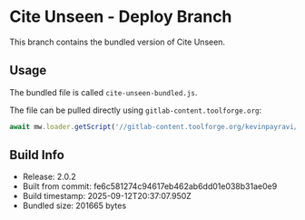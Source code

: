 # Cite Unseen - Deploy Branch

This branch contains the bundled version of Cite Unseen.

## Usage

The bundled file is called `cite-unseen-bundled.js`.

The file can be pulled directly using `gitlab-content.toolforge.org`:
```javascript
await mw.loader.getScript('//gitlab-content.toolforge.org/kevinpayravi/cite-unseen/-/raw/deploy/cite-unseen-bundled.js?mime=text/javascript');
```

## Build Info

- Release: 2.0.2
- Built from commit: fe6c581274c94617eb462ab6dd01e038b31ae0e9
- Build timestamp: 2025-09-12T20:37:07.950Z
- Bundled size: 201665 bytes
